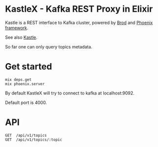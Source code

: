 # KastleX - Kafka REST Proxy in Elixir
Kastle is a REST interface to Kafka cluster, powered by [Brod](https://github.com/klarna/brod) and [Phoenix framework](http://www.phoenixframework.org/).

See also [Kastle](https://github.com/klarna/kastle).

So far one can only query topics metadata.

# Get started

    mix deps.get
    mix phoenix.server

By default KastleX will try to connect to kafka at localhost:9092.

Default port is 4000.

# API

    GET  /api/v1/topics
    GET  /api/v1/topics/:topic

